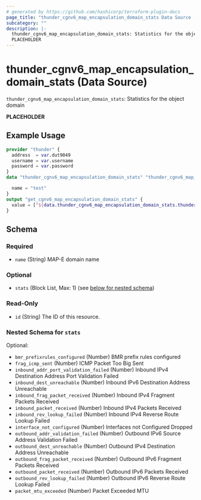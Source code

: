 ```yaml
---
# generated by https://github.com/hashicorp/terraform-plugin-docs
page_title: "thunder_cgnv6_map_encapsulation_domain_stats Data Source - terraform-provider-thunder"
subcategory: ""
description: |-
  thunder_cgnv6_map_encapsulation_domain_stats: Statistics for the object domain
  PLACEHOLDER
---
```


# thunder_cgnv6_map_encapsulation_domain_stats (Data Source)

`thunder_cgnv6_map_encapsulation_domain_stats`: Statistics for the object domain

__PLACEHOLDER__

## Example Usage

```terraform
provider "thunder" {
  address  = var.dut9049
  username = var.username
  password = var.password
}
data "thunder_cgnv6_map_encapsulation_domain_stats" "thunder_cgnv6_map_encapsulation_domain_stats" {

  name = "test"
}
output "get_cgnv6_map_encapsulation_domain_stats" {
  value = ["${data.thunder_cgnv6_map_encapsulation_domain_stats.thunder_cgnv6_map_encapsulation_domain_stats}"]
}
```

<!-- schema generated by tfplugindocs -->
## Schema

### Required

- `name` (String) MAP-E domain name

### Optional

- `stats` (Block List, Max: 1) (see [below for nested schema](#nestedblock--stats))

### Read-Only

- `id` (String) The ID of this resource.

<a id="nestedblock--stats"></a>
### Nested Schema for `stats`

Optional:

- `bmr_prefixrules_configured` (Number) BMR prefix rules configured
- `frag_icmp_sent` (Number) ICMP Packet Too Big Sent
- `inbound_addr_port_validation_failed` (Number) Inbound IPv4 Destination Address Port Validation Failed
- `inbound_dest_unreachable` (Number) Inbound IPv6 Destination Address Unreachable
- `inbound_frag_packet_received` (Number) Inbound IPv4 Fragment Packets Received
- `inbound_packet_received` (Number) Inbound IPv4 Packets Received
- `inbound_rev_lookup_failed` (Number) Inbound IPv4 Reverse Route Lookup Failed
- `interface_not_configured` (Number) Interfaces not Configured Dropped
- `outbound_addr_validation_failed` (Number) Outbound IPv6 Source Address Validation Failed
- `outbound_dest_unreachable` (Number) Outbound IPv4 Destination Address Unreachable
- `outbound_frag_packet_received` (Number) Outbound IPv6 Fragment Packets Received
- `outbound_packet_received` (Number) Outbound IPv6 Packets Received
- `outbound_rev_lookup_failed` (Number) Outbound IPv6 Reverse Route Lookup Failed
- `packet_mtu_exceeded` (Number) Packet Exceeded MTU


